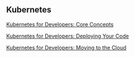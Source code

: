 ## Kubernetes

[Kubernetes for Developers: Core Concepts](core-concepts/README.md)

[Kubernetes for Developers: Deploying Your Code](deploying-your-code/README.md)

[Kubernetes for Developers: Moving to the Cloud](moving-to-cloud/README.md)